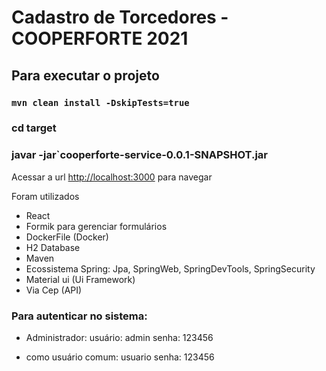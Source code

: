 # Cadastro de Torcedores - COOPERFORTE 2021

## Para executar o projeto

### `mvn clean install -DskipTests=true`
### cd target
### javar -jar`cooperforte-service-0.0.1-SNAPSHOT.jar

Acessar a url [http://localhost:3000](http://localhost:3000) para navegar

Foram utilizados
* React
* Formik para gerenciar formulários
* DockerFile (Docker)
* H2 Database
* Maven
* Ecossistema Spring: Jpa, SpringWeb, SpringDevTools, SpringSecurity
* Material ui (Ui Framework)
* Via Cep (API)


### Para autenticar no sistema:

* Administrador:
    usuário: admin
	senha: 123456
	
* como usuário comum: 
    usuario
	senha: 123456

